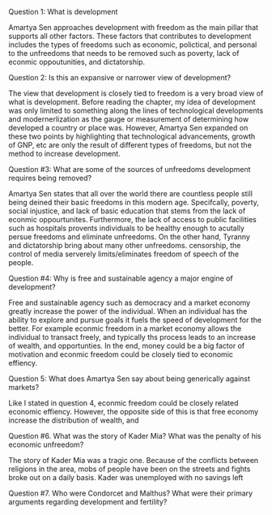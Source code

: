 Question 1: What is development

Amartya Sen approaches development with freedom as the main pillar that supports all other factors. These factors that contributes to development includes the types of freedoms such as economic, polictical, and personal to the unfreedoms that needs to be removed such as poverty, lack of econmic oppoutunities, and dictatorship.

Question 2: Is this an expansive or narrower view of development?

The view that development is closely tied to freedom is a very broad view of what is development. Before reading the chapter, my idea of development was only limited to something along the lines of technological developments and modernerlization as the gauge or measurement of determining how developed a country or place was. However, Amartya Sen expanded on these two points by highlighting that technological advancements, growth of GNP, etc are only the result of different types of freedoms, but not the method to increase development. 

Question #3: What are some of the sources of unfreedoms development requires being removed?

Amartya Sen states that all over the world there are countless people still being deined their basic freedoms in this modern age. Specifcally, poverty, social injustice, and lack of basic education that stems from the lack of econmic oppourtunites. Furthermore, the lack of access to public facilities such as hospitals provents individuals to be healthy enough to acutally persue freedoms and eliminate unfreedoms. On the other hand, Tyranny and dictatorship bring about many other unfreedoms. censorship, the control of media serverely limits/eliminates freedom of speech of the people. 

Question #4: Why is free and sustainable agency a major engine of development?

Free and sustainable agency such as democracy and a market economy greatly increase the power of the individual. When an individual has the ability to explore and pursue goals it fuels the speed of development for the better. For example econmic freedom in a market economy allows the individual to transact freely, and typically ths process leads to an increase of wealth, and opportunties. In the end, money could be a big factor of motivation and econmic freedom could be closely tied to economic effiency.

Question 5: What does Amartya Sen say about being generically against markets?

Like I stated in question 4, econmic freedom could be closely related economic effiency. However, the opposite side of this is that free economy increase the distribution of wealth, and 

Question #6. What was the story of Kader Mia? What was the penalty of his economic unfreedom?

The story of Kader Mia was a tragic one. Because of the conflicts between religions in the area, mobs of people have been on the streets and fights broke out on a daily basis. Kader was unemployed with no savings left 

Question #7.  Who were Condorcet and Malthus? What were their primary arguments regarding development and fertility?
